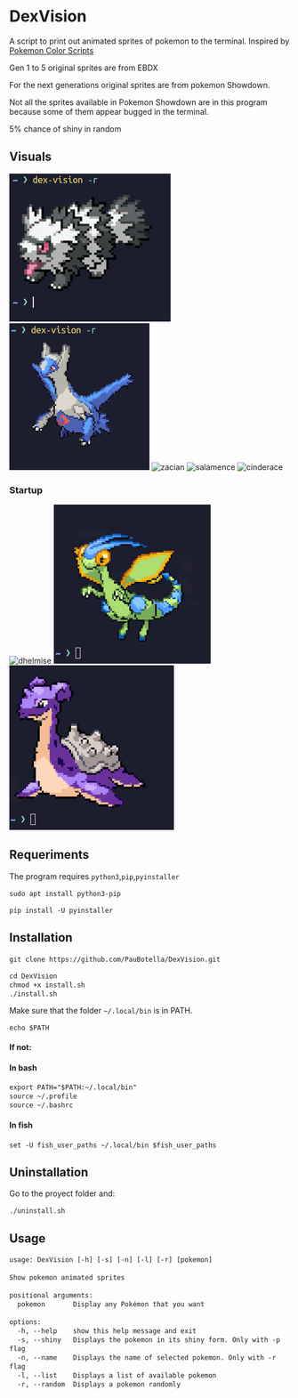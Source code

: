 # DexVision

A script to print out animated sprites of pokemon to the terminal. Inspired by
[Pokemon Color Scripts](https://gitlab.com/phoneybadger/pokemon-colorscripts)


Gen 1 to 5 original sprites are from EBDX

For the next generations original sprites are from pokemon Showdown.

Not all the sprites available in Pokemon Showdown are in this program because some of them appear bugged in the terminal.

5% chance of shiny in random

## Visuals
![galarian zigzagoon](./Assets/r1.gif)
![latios](./Assets/r2.gif)
![zacian](./Assets/zacian.gif)
![salamence](./Assets/salamence.gif)
![cinderace](./Assets/cinderace.gif)

### Startup
![dhelmise](./Assets/dhelmise.gif)
![flygon](./Assets/flygon.gif)
![lapras](./Assets/lapras.gif)

## Requeriments
The program requires `python3`,`pip`,`pyinstaller`
```
sudo apt install python3-pip
```
```
pip install -U pyinstaller
```
## Installation

```
git clone https://github.com/PauBotella/DexVision.git
```
```
cd DexVision
chmod +x install.sh
./install.sh
```
Make sure that the folder `~/.local/bin` is in PATH.
```
echo $PATH
```
#### If not:
#### In bash
```
export PATH="$PATH:~/.local/bin"
source ~/.profile
source ~/.bashrc
```
#### In fish
```
set -U fish_user_paths ~/.local/bin $fish_user_paths
```
## Uninstallation
Go to the proyect folder and:
```
./uninstall.sh
```

## Usage
```
usage: DexVision [-h] [-s] [-n] [-l] [-r] [pokemon]

Show pokemon animated sprites

positional arguments:
  pokemon       Display any Pokémon that you want

options:
  -h, --help    show this help message and exit
  -s, --shiny   Displays the pokemon in its shiny form. Only with -p flag
  -n, --name    Displays the name of selected pokemon. Only with -r flag
  -l, --list    Displays a list of available pokemon
  -r, --random  Displays a pokemon randomly
```
